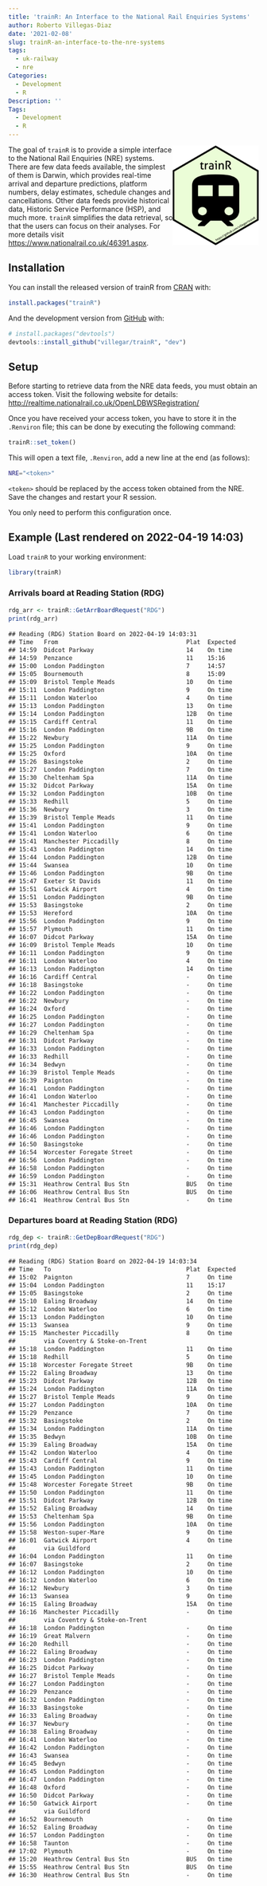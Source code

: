 ```yaml
---
title: 'trainR: An Interface to the National Rail Enquiries Systems'
author: Roberto Villegas-Diaz
date: '2021-02-08'
slug: trainR-an-interface-to-the-nre-systems
tags:
  - uk-railway
  - nre
Categories:
  - Development
  - R
Description: ''
Tags:
  - Development
  - R
---
```


<img src="https://raw.githubusercontent.com/villegar/trainR/main/inst/images/logo.png" alt="logo" align="right" height=200px/>

The goal of `trainR` is to provide a simple interface to the 
National Rail Enquiries (NRE) systems. There are few data feeds 
available, the simplest of them is Darwin, which provides real-time 
arrival and departure predictions, platform numbers, delay estimates, 
schedule changes and cancellations. Other data feeds provide historical 
data, Historic Service Performance (HSP), and much more. `trainR` 
simplifies the data retrieval, so that the users can focus on their 
analyses. For more details visit 
https://www.nationalrail.co.uk/46391.aspx.

## Installation

You can install the released version of trainR from [CRAN](https://CRAN.R-project.org) with:

``` r
install.packages("trainR")
```

And the development version from [GitHub](https://github.com/) with:

``` r
# install.packages("devtools")
devtools::install_github("villegar/trainR", "dev")
```

## Setup
Before starting to retrieve data from the NRE data feeds, you must obtain an access token. 
Visit the following website for details: http://realtime.nationalrail.co.uk/OpenLDBWSRegistration/

Once you have received your access token, you have to store it in the `.Renviron` file; this can be 
done by executing the following command:


```r
trainR::set_token()
```

This will open a text file, `.Renviron`, add a new line at the end (as follows):

```bash
NRE="<token>"
```

`<token>` should be replaced by the access token obtained from the NRE. Save the changes and restart 
your R session.

You only need to perform this configuration once.

## Example (Last rendered on 2022-04-19 14:03)

Load `trainR` to your working environment:

```r
library(trainR)
```

### Arrivals board at Reading Station (RDG)


```r
rdg_arr <- trainR::GetArrBoardRequest("RDG")
print(rdg_arr)
```

```
## Reading (RDG) Station Board on 2022-04-19 14:03:31
## Time   From                                    Plat  Expected
## 14:59  Didcot Parkway                          14    On time
## 14:59  Penzance                                11    15:16
## 15:00  London Paddington                       7     14:57
## 15:05  Bournemouth                             8     15:09
## 15:09  Bristol Temple Meads                    10    On time
## 15:11  London Paddington                       9     On time
## 15:11  London Waterloo                         4     On time
## 15:13  London Paddington                       13    On time
## 15:14  London Paddington                       12B   On time
## 15:15  Cardiff Central                         11    On time
## 15:16  London Paddington                       9B    On time
## 15:22  Newbury                                 11A   On time
## 15:25  London Paddington                       9     On time
## 15:25  Oxford                                  10A   On time
## 15:26  Basingstoke                             2     On time
## 15:27  London Paddington                       7     On time
## 15:30  Cheltenham Spa                          11A   On time
## 15:32  Didcot Parkway                          15A   On time
## 15:32  London Paddington                       10B   On time
## 15:33  Redhill                                 5     On time
## 15:36  Newbury                                 3     On time
## 15:39  Bristol Temple Meads                    11    On time
## 15:41  London Paddington                       9     On time
## 15:41  London Waterloo                         6     On time
## 15:41  Manchester Piccadilly                   8     On time
## 15:43  London Paddington                       14    On time
## 15:44  London Paddington                       12B   On time
## 15:44  Swansea                                 10    On time
## 15:46  London Paddington                       9B    On time
## 15:47  Exeter St Davids                        11    On time
## 15:51  Gatwick Airport                         4     On time
## 15:51  London Paddington                       9B    On time
## 15:53  Basingstoke                             2     On time
## 15:53  Hereford                                10A   On time
## 15:56  London Paddington                       9     On time
## 15:57  Plymouth                                11    On time
## 16:07  Didcot Parkway                          15A   On time
## 16:09  Bristol Temple Meads                    10    On time
## 16:11  London Paddington                       9     On time
## 16:11  London Waterloo                         4     On time
## 16:13  London Paddington                       14    On time
## 16:16  Cardiff Central                         -     On time
## 16:18  Basingstoke                             -     On time
## 16:22  London Paddington                       -     On time
## 16:22  Newbury                                 -     On time
## 16:24  Oxford                                  -     On time
## 16:25  London Paddington                       -     On time
## 16:27  London Paddington                       -     On time
## 16:29  Cheltenham Spa                          -     On time
## 16:31  Didcot Parkway                          -     On time
## 16:33  London Paddington                       -     On time
## 16:33  Redhill                                 -     On time
## 16:34  Bedwyn                                  -     On time
## 16:39  Bristol Temple Meads                    -     On time
## 16:39  Paignton                                -     On time
## 16:41  London Paddington                       -     On time
## 16:41  London Waterloo                         -     On time
## 16:41  Manchester Piccadilly                   -     On time
## 16:43  London Paddington                       -     On time
## 16:45  Swansea                                 -     On time
## 16:46  London Paddington                       -     On time
## 16:46  London Paddington                       -     On time
## 16:50  Basingstoke                             -     On time
## 16:54  Worcester Foregate Street               -     On time
## 16:56  London Paddington                       -     On time
## 16:58  London Paddington                       -     On time
## 16:59  London Paddington                       -     On time
## 15:31  Heathrow Central Bus Stn                BUS   On time
## 16:06  Heathrow Central Bus Stn                BUS   On time
## 16:41  Heathrow Central Bus Stn                -     On time
```

### Departures board at Reading Station (RDG)


```r
rdg_dep <- trainR::GetDepBoardRequest("RDG")
print(rdg_dep)
```

```
## Reading (RDG) Station Board on 2022-04-19 14:03:34
## Time   To                                      Plat  Expected
## 15:02  Paignton                                7     On time
## 15:04  London Paddington                       11    15:17
## 15:05  Basingstoke                             2     On time
## 15:10  Ealing Broadway                         14    On time
## 15:12  London Waterloo                         6     On time
## 15:13  London Paddington                       10    On time
## 15:13  Swansea                                 9     On time
## 15:15  Manchester Piccadilly                   8     On time
##        via Coventry & Stoke-on-Trent           
## 15:18  London Paddington                       11    On time
## 15:18  Redhill                                 5     On time
## 15:18  Worcester Foregate Street               9B    On time
## 15:22  Ealing Broadway                         13    On time
## 15:23  Didcot Parkway                          12B   On time
## 15:24  London Paddington                       11A   On time
## 15:27  Bristol Temple Meads                    9     On time
## 15:27  London Paddington                       10A   On time
## 15:29  Penzance                                7     On time
## 15:32  Basingstoke                             2     On time
## 15:34  London Paddington                       11A   On time
## 15:35  Bedwyn                                  10B   On time
## 15:39  Ealing Broadway                         15A   On time
## 15:42  London Waterloo                         4     On time
## 15:43  Cardiff Central                         9     On time
## 15:43  London Paddington                       11    On time
## 15:45  London Paddington                       10    On time
## 15:48  Worcester Foregate Street               9B    On time
## 15:50  London Paddington                       11    On time
## 15:51  Didcot Parkway                          12B   On time
## 15:52  Ealing Broadway                         14    On time
## 15:53  Cheltenham Spa                          9B    On time
## 15:56  London Paddington                       10A   On time
## 15:58  Weston-super-Mare                       9     On time
## 16:01  Gatwick Airport                         4     On time
##        via Guildford                           
## 16:04  London Paddington                       11    On time
## 16:07  Basingstoke                             2     On time
## 16:12  London Paddington                       10    On time
## 16:12  London Waterloo                         6     On time
## 16:12  Newbury                                 3     On time
## 16:13  Swansea                                 9     On time
## 16:15  Ealing Broadway                         15A   On time
## 16:16  Manchester Piccadilly                   -     On time
##        via Coventry & Stoke-on-Trent           
## 16:18  London Paddington                       -     On time
## 16:19  Great Malvern                           -     On time
## 16:20  Redhill                                 -     On time
## 16:22  Ealing Broadway                         -     On time
## 16:23  London Paddington                       -     On time
## 16:25  Didcot Parkway                          -     On time
## 16:27  Bristol Temple Meads                    -     On time
## 16:27  London Paddington                       -     On time
## 16:29  Penzance                                -     On time
## 16:32  London Paddington                       -     On time
## 16:33  Basingstoke                             -     On time
## 16:33  Ealing Broadway                         -     On time
## 16:37  Newbury                                 -     On time
## 16:38  Ealing Broadway                         -     On time
## 16:41  London Waterloo                         -     On time
## 16:42  London Paddington                       -     On time
## 16:43  Swansea                                 -     On time
## 16:45  Bedwyn                                  -     On time
## 16:45  London Paddington                       -     On time
## 16:47  London Paddington                       -     On time
## 16:48  Oxford                                  -     On time
## 16:50  Didcot Parkway                          -     On time
## 16:50  Gatwick Airport                         -     On time
##        via Guildford                           
## 16:52  Bournemouth                             -     On time
## 16:52  Ealing Broadway                         -     On time
## 16:57  London Paddington                       -     On time
## 16:58  Taunton                                 -     On time
## 17:02  Plymouth                                -     On time
## 15:20  Heathrow Central Bus Stn                BUS   On time
## 15:55  Heathrow Central Bus Stn                BUS   On time
## 16:30  Heathrow Central Bus Stn                -     On time
```
